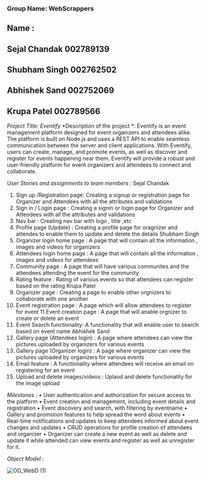 ### Group Name: WebScrappers   
## Name : 
##       Sejal Chandak 002789139
##       Shubham Singh 002762502
##       Abhishek Sand 002752069
##       Krupa Patel   002789566
       
*Project Title: Eventify*
*Description of the project *: Eventify is an event management platform designed for event organizers and attendees alike. The platform is built on Node.js and uses a REST API to enable seamless communication between the server and client applications. With Eventify, users can create, manage, and promote events, as well as discover and register for events happening near them. Eventify will provide a robust and user-friendly platform for event organizers and attendees to connect and collaborate.

*User Stories and assignments to team members :*
Sejal Chandak
1. Sign up /Registration page: Creating a signup or registration page for Organizer and Attendees with all the attributes and validations
2. Sign in / Login page : Creating a signin or login page for Organizer and Attendees with all the attributes and validations
3. Nav bar : Creating nav bar with logo , title ,etc
4. Profile page (Update) : Creating a profile page for oragnizer and attendes to enable them to update and delete the details
Shubham Singh
5. Organizer login home page : A page that will contain all the information , images and videos for organizers 
6. Attendees login home page : A page that will contain all the information , images and videos for attendees 
7. Community page : A page that will have various communites and the attendees attending the event for the community
8. Rating feature : Rating of various events so that attendees can register based on the rating
Krupa Patel 
9. Organizer page : Creating a page to enable other orgnizers to collaborate with one another
10. Event registration page : A page which will allow attendees to register for event
11.Event creation page : A page that will anable orgnizer to create or delete an event
12. Event Search functionality: A functionality that will enable user to search based on event name
Abhishek Sand
13. Gallery page (Attendees login) : A page where attendees can view the pictures uploaded by organizers for various events
14. Gallery page (Organizer login) :  A page where organizer can view the pictures uploaded by organizers for various events
15. Email feature : A functionality where attendees will receive an email on registering for an event
16. Upload and delete images/videos : Uplaod and delete functionality for the image upload 

*Milestones :* 
•	User authentication and authorization for secure access to the platform
•	Event creation and management, including event details and registration
•	Event discovery and search, with filtering by eventname
•	Gallery and promotion features to help spread the word about events
•	Real-time notifications and updates to keep attendees informed about event changes and updates
•	CRUD operations for profile creation of attendees and organizer 
•	Organizer can create a new event as well as delete and update it while attended can view events and register as well as unregister for it.

*Object Model :*



![OD_WebD (1)](https://user-images.githubusercontent.com/114635170/229307859-bd42fdc1-c632-45a6-a7a1-adbaa8c54994.png)


